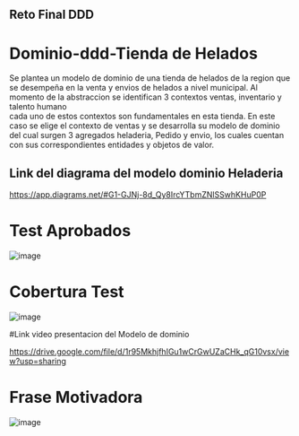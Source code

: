 ## Reto Final DDD

# Dominio-ddd-Tienda de Helados
Se plantea un modelo de dominio de una tienda de helados de la region que se desempeña en la venta 
y envios de helados a nivel municipal. Al momento  de la abstraccion se identifican 3 contextos ventas, inventario y talento humano  
cada uno de estos contextos son fundamentales en  esta tienda.
En este caso  se elige el  contexto  de ventas y se desarrolla su modelo  de dominio del  cual surgen 3 agregados heladeria, Pedido y envio, los cuales cuentan
con sus correspondientes entidades  y objetos de valor.

## Link del  diagrama del modelo dominio Heladeria
https://app.diagrams.net/#G1-GJNj-8d_Qy8IrcYTbmZNlSSwhKHuP0P


# Test Aprobados

![image](https://user-images.githubusercontent.com/96325513/169661615-89009e5c-9c67-48da-9925-707fce541360.png)

# Cobertura Test 

![image](https://user-images.githubusercontent.com/96325513/169662108-f70e2bd1-d90a-4041-a9a4-ffd9ef909487.png)

#Link video presentacion del Modelo de dominio

https://drive.google.com/file/d/1r95MkhjfhIGu1wCrGwUZaCHk_qG10vsx/view?usp=sharing

# Frase Motivadora
![image](https://user-images.githubusercontent.com/96325513/169672836-63c47b25-003e-4713-bc2c-488fb202de7b.png)
